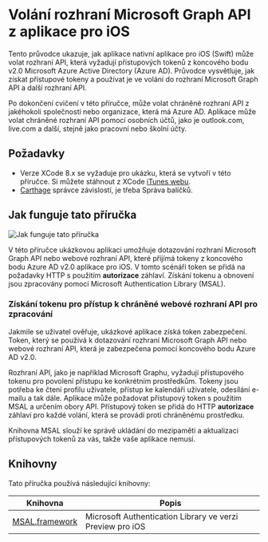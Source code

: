 
# <a name="call-the-microsoft-graph-api-from-an-ios-application"></a>Volání rozhraní Microsoft Graph API z aplikace pro iOS

Tento průvodce ukazuje, jak aplikace nativní aplikace pro iOS (Swift) může volat rozhraní API, která vyžadují přístupových tokenů z koncového bodu v2.0 Microsoft Azure Active Directory (Azure AD). Průvodce vysvětluje, jak získat přístupové tokeny a používat je ve volání do rozhraní Microsoft Graph API a další rozhraní API.

Po dokončení cvičení v této příručce, může volat chráněné rozhraní API z jakéhokoli společnosti nebo organizace, která má Azure AD. Aplikace může volat chráněné rozhraní API pomocí osobních účtů, jako je outlook.com, live.com a další, stejně jako pracovní nebo školní účty.

## <a name="prerequisites"></a>Požadavky
- Verze XCode 8.x se vyžaduje pro ukázku, která se vytvoří v této příručce. Si můžete stáhnout z XCode [iTunes webu](https://geo.itunes.apple.com/us/app/xcode/id497799835?mt=12 "adresa URL pro XCode stahování").
- [Carthage](https://github.com/Carthage/Carthage) správce závislostí, je třeba Správa balíčků.

## <a name="how-this-guide-works"></a>Jak funguje tato příručka

![Jak funguje tato příručka](media/active-directory-develop-guidedsetup-ios-introduction/iosintro.png)

V této příručce ukázkovou aplikaci umožňuje dotazování rozhraní Microsoft Graph API nebo webové rozhraní API, které přijímá tokeny z koncového bodu Azure AD v2.0 aplikace pro iOS. V tomto scénáři token se přidá na požadavky HTTP s použitím **autorizace** záhlaví. Získání tokenu a obnovení jsou zpracovány pomocí Microsoft Authentication Library (MSAL).


### <a name="handle-token-acquisition-for-access-to-protected-web-apis"></a>Získání tokenu pro přístup k chráněné webové rozhraní API pro zpracování

Jakmile se uživatel ověřuje, ukázkové aplikace získá token zabezpečení. Token, který se používá k dotazování rozhraní Microsoft Graph API nebo webové rozhraní API, která je zabezpečena pomocí koncového bodu Azure AD v2.0.

Rozhraní API, jako je například Microsoft Graphu, vyžadují přístupového tokenu pro povolení přístupu ke konkrétním prostředkům. Tokeny jsou potřeba ke čtení profilu uživatele, přístup ke kalendáři uživatele, odesílání e-mailu a tak dále. Aplikace může požadovat přístupový token s použitím MSAL a určením obory API. Přístupový token se přidá do HTTP **autorizace** záhlaví pro každé volání, která se provádí proti chráněnému prostředku.

Knihovna MSAL slouží ke správě ukládání do mezipaměti a aktualizaci přístupových tokenů za vás, takže vaše aplikace nemusí.


## <a name="libraries"></a>Knihovny

Tato příručka používá následující knihovny:

|Knihovna|Popis|
|---|---|
|[MSAL.framework](https://github.com/AzureAD/microsoft-authentication-library-for-objc)|Microsoft Authentication Library ve verzi Preview pro iOS|

